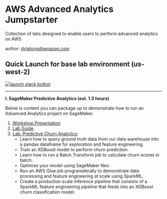 # AWS Advanced Analytics Jumpstarter
Collection of labs designed to enable users to perform advanced analytics on AWS

author: dylatong@amazon.com

## Quick Launch for base lab environment (us-west-2)

<a href="https://console.aws.amazon.com/cloudformation/home?region=us-west-
2#/stacks/new?stackName=shopbystyle-prototype&templateURL=https://reinvent2018-sagemaker-pytorch.s3-us-west-2.amazonaws.com/cloudformation/workshops/churn-analytics/adv-analytics-lab.yaml">
![launch stack button](/images/cloudformation-launch-stack.png)</a>

---

**I. SageMaker Predictive Analytics (est. 1.5 hours)**

Below is content you can package up to demonstrate how to run an Advanced Analytics project on SageMaker.

1. [Workshop Presentation](https://github.com/dylan-tong-aws/aws-advanced-analytics-jumpstarter/blob/master/presentations/AWS-Adv-Analytics-Jumpstarter-Workshops.pdf)
2. [Lab Guide](https://github.com/dylan-tong-aws/aws-advanced-analytics-jumpstarter/blob/master/lab-guides/SageMaker%20Lab-Churn%20Predictive%20Analytics.pdf). 
3. [Lab: Predictive Churn Analytics](https://github.com/dylan-tong-aws/aws-advanced-analytics-jumpstarter/blob/master/notebooks/lab-adv-analytics-workshop-churn-analytics.ipynb):
   - Learn how to query ground truth data from our data warehouse into a pandas dataframe for exploration and feature engineering.
   - Train an XGBoost model to perform churn prediction.
   - Learn how to run a Batch Transform job to calculate churn scores in batch.
   - Optimize your model using SageMaker Neo.
   - Run an AWS Glue job programatically to demonstrate data processing and feature engineering at scale using SparkML.
   - Create a production scale inference pipeline that consists of a SparkML feature engineering pipeline that feeds into an XGBoost churn classification model.
